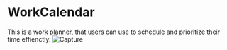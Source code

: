 # WorkCalendar
This is a work planner, that users can use to schedule and prioritize their time effienctly.
![Capture](https://github.com/AntoineFord/WorkCalendar/assets/130304994/d1483bb4-175c-4371-997e-ac3b03ea929e)



